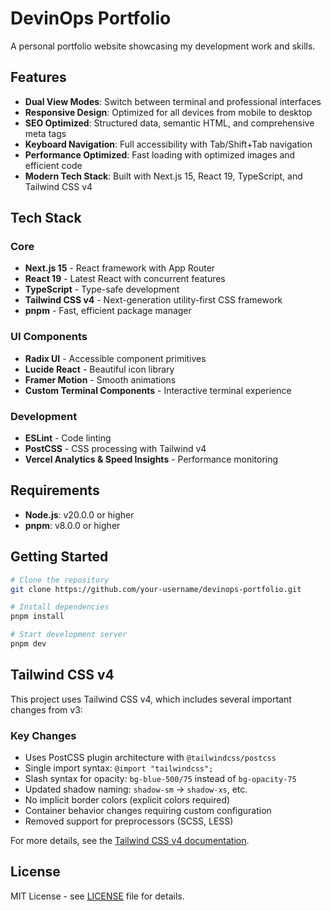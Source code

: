 # DevinOps Portfolio

A personal portfolio website showcasing my development work and skills.


## Features

- **Dual View Modes**: Switch between terminal and professional interfaces
- **Responsive Design**: Optimized for all devices from mobile to desktop
- **SEO Optimized**: Structured data, semantic HTML, and comprehensive meta tags
- **Keyboard Navigation**: Full accessibility with Tab/Shift+Tab navigation
- **Performance Optimized**: Fast loading with optimized images and efficient code
- **Modern Tech Stack**: Built with Next.js 15, React 19, TypeScript, and Tailwind CSS v4

## Tech Stack

### Core
- **Next.js 15** - React framework with App Router
- **React 19** - Latest React with concurrent features
- **TypeScript** - Type-safe development
- **Tailwind CSS v4** - Next-generation utility-first CSS framework
- **pnpm** - Fast, efficient package manager

### UI Components
- **Radix UI** - Accessible component primitives
- **Lucide React** - Beautiful icon library
- **Framer Motion** - Smooth animations
- **Custom Terminal Components** - Interactive terminal experience

### Development
- **ESLint** - Code linting
- **PostCSS** - CSS processing with Tailwind v4
- **Vercel Analytics & Speed Insights** - Performance monitoring

## Requirements

- **Node.js**: v20.0.0 or higher
- **pnpm**: v8.0.0 or higher

## Getting Started

```bash
# Clone the repository
git clone https://github.com/your-username/devinops-portfolio.git

# Install dependencies
pnpm install

# Start development server
pnpm dev
```

## Tailwind CSS v4

This project uses Tailwind CSS v4, which includes several important changes from v3:

### Key Changes

- Uses PostCSS plugin architecture with `@tailwindcss/postcss`
- Single import syntax: `@import "tailwindcss";`
- Slash syntax for opacity: `bg-blue-500/75` instead of `bg-opacity-75`
- Updated shadow naming: `shadow-sm` → `shadow-xs`, etc.
- No implicit border colors (explicit colors required)
- Container behavior changes requiring custom configuration
- Removed support for preprocessors (SCSS, LESS)

For more details, see the [Tailwind CSS v4 documentation](https://tailwindcss.com/docs).

## License

MIT License - see [LICENSE](LICENSE) file for details.

<!-- Test comment to trigger GitHub Actions workflows -->
